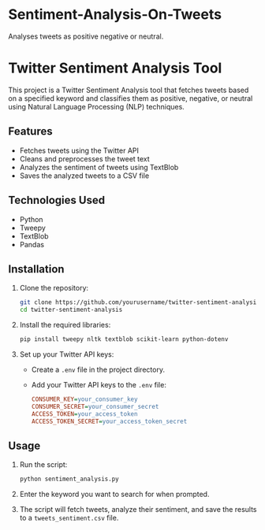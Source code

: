 # Sentiment-Analysis-On-Tweets
Analyses tweets as positive negative or neutral.
# Twitter Sentiment Analysis Tool

This project is a Twitter Sentiment Analysis tool that fetches tweets based on a specified keyword and classifies them as positive, negative, or neutral using Natural Language Processing (NLP) techniques.

## Features
- Fetches tweets using the Twitter API
- Cleans and preprocesses the tweet text
- Analyzes the sentiment of tweets using TextBlob
- Saves the analyzed tweets to a CSV file

## Technologies Used
- Python
- Tweepy
- TextBlob
- Pandas

## Installation

1. Clone the repository:

    ```bash
    git clone https://github.com/yourusername/twitter-sentiment-analysis.git
    cd twitter-sentiment-analysis
    ```

2. Install the required libraries:

    ```bash
    pip install tweepy nltk textblob scikit-learn python-dotenv
    ```

3. Set up your Twitter API keys:

    - Create a `.env` file in the project directory.
    - Add your Twitter API keys to the `.env` file:

      ```ini
      CONSUMER_KEY=your_consumer_key
      CONSUMER_SECRET=your_consumer_secret
      ACCESS_TOKEN=your_access_token
      ACCESS_TOKEN_SECRET=your_access_token_secret
      ```

## Usage

1. Run the script:

    ```bash
    python sentiment_analysis.py
    ```

2. Enter the keyword you want to search for when prompted.
3. The script will fetch tweets, analyze their sentiment, and save the results to a `tweets_sentiment.csv` file.

